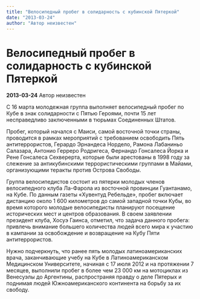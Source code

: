 ```yaml
---
title: "Велосипедный пробег в солидарность с кубинской Пятеркой"
date: "2013-03-24"
author: "Автор неизвестен"
---
```


# Велосипедный пробег в солидарность с кубинской Пятеркой

**2013-03-24** Автор неизвестен

С 16 марта молодежная группа выполняет велосипедный пробег по Кубе в знак солидарности с Пятью Героями, почти 15 лет несправедливо заключенными в тюрьмах Соединенных Штатов.

Пробег, который начался с Маиси, самой восточной точки страны, проводится в рамках мероприятий с требованием освободить Пять антитеррористов, Герардо Эрнандеса Нордело, Рамона Лабаниньо Салазара, Антонио Герреро Родригеса, Фернандо Гонсалеса Йорка и Рене Гонсалеса Сехверерта, которые были арестованы в 1998 году за слежение за антикубинскими террористическими группами в Майами, организующими теракты против Острова Свободы.

Группа велосипедистов состоит из пятерки молодых членов велосипедного клуба Ла-Фарола из восточной провинции Гуантанамо, на Кубе. По данным газеты «Хувентуд Ребельде», пробег включает дистанцию около 1 600 километров до самой западной точки Кубы, во время которого молодые велосипедисты планируют посещение исторических мест и центров образования. В своем заявлении президент клуба, Хосуэ Гаинса, отметил, что задача данного пробега: привлечь внимание большего количества людей всего мира к участию в кампании за освобождение и возвращение на Кубу Пяти антитеррористов.

Нужно подчеркнуть, что ранее пять молодых латиноамериканских врача, заканчивающие учебу на Кубе в Латиноамериканском Медицинском Университете, начиная с 17 июля 2012 и на протяжении 7 месяцев, выполнили пробег в более чем 23 000 км на мотоциклах из Венесуэлы до Аргентины, распространяя правду о деле Пятерых и поднимая людей Южноамериканского континента на борьбу за их свободу.